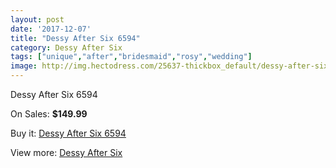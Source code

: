 ```yaml
---
layout: post
date: '2017-12-07'
title: "Dessy After Six 6594"
category: Dessy After Six
tags: ["unique","after","bridesmaid","rosy","wedding"]
image: http://img.hectodress.com/25637-thickbox_default/dessy-after-six-6594.jpg
---
```

Dessy After Six 6594

On Sales: **$149.99**
<a href="https://www.hectodress.com/dessy-after-six/11919-dessy-after-six-6594.html"><amp-img layout="responsive" width="600" height="600" src="//img.hectodress.com/25637-thickbox_default/dessy-after-six-6594.jpg" alt="Dessy After Six 6594 0" /></a>
<a href="https://www.hectodress.com/dessy-after-six/11919-dessy-after-six-6594.html"><amp-img layout="responsive" width="600" height="600" src="//img.hectodress.com/25638-thickbox_default/dessy-after-six-6594.jpg" alt="Dessy After Six 6594 1" /></a>

Buy it: [Dessy After Six 6594](https://www.hectodress.com/dessy-after-six/11919-dessy-after-six-6594.html "Dessy After Six 6594")

View more: [Dessy After Six](https://www.hectodress.com/186-dessy-after-six "Dessy After Six")